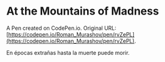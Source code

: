 # At the Mountains of Madness

A Pen created on CodePen.io. Original URL: [https://codepen.io/Roman_Murashov/pen/rvZePL](https://codepen.io/Roman_Murashov/pen/rvZePL).

En épocas extrañas hasta la muerte puede morir.